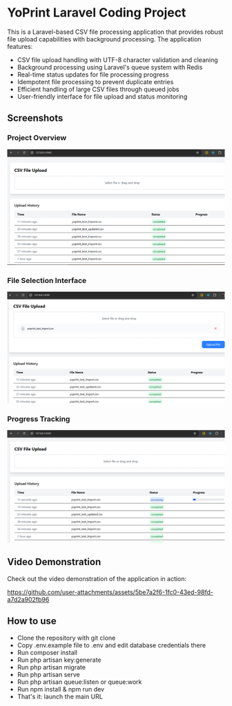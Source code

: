 # YoPrint Laravel Coding Project

This is a Laravel-based CSV file processing application that provides robust file upload capabilities with background processing. The application features:

- CSV file upload handling with UTF-8 character validation and cleaning
- Background processing using Laravel's queue system with Redis
- Real-time status updates for file processing progress
- Idempotent file processing to prevent duplicate entries
- Efficient handling of large CSV files through queued jobs
- User-friendly interface for file upload and status monitoring

## Screenshots

### Project Overview
![Project Overview](project-sc.png)

### File Selection Interface
![File Selection Interface](file-selection.png)

### Progress Tracking
![Progress Tracking](progress.png)


## Video Demonstration
Check out the video demonstration of the application in action:

https://github.com/user-attachments/assets/5be7a2f6-1fc0-43ed-98fd-a7d2a902fb96



## How to use
- Clone the repository with git clone
- Copy .env.example file to .env and edit database credentials there
- Run composer install
- Run php artisan key:generate
- Run php artisan migrate
- Run php artisan serve
- Run php artisan queue:listen or queue:work
- Run npm install & npm run dev
- That's it: launch the main URL
